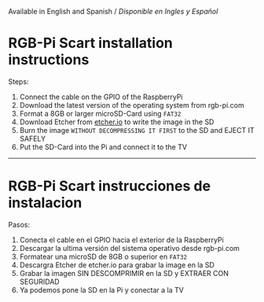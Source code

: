 Available in English and Spanish / *Disponible en Ingles y Español*
# RGB-Pi Scart installation instructions

Steps:
1. Connect the cable on the GPIO of the RaspberryPi
2. Download the latest version of the operating system from rgb-pi.com
3. Format a 8GB or larger microSD-Card using `FAT32`
4. Download Etcher from [etcher.io](https://www.balena.io/etcher/) to write the image in the SD
5. Burn the image `WITHOUT DECOMPRESSING IT FIRST` to the SD and EJECT IT SAFELY
6. Put the SD-Card into the Pi and connect it to the TV

---------------------------------------------------------------------------------------------------------

# RGB-Pi Scart instrucciones de instalacion

Pasos:
1. Conecta el cable en el GPIO hacia el exterior de la RaspberryPi
2. Descargar la ultima versión del sistema operativo desde rgb-pi.com
3. Formatear una microSD de 8GB o superior en `FAT32`
4. Descargra Etcher de etcher.io para grabar la image en la SD
5. Grabar la imagen SIN DESCOMPRIMIR en la SD y EXTRAER CON SEGURIDAD
6. Ya podemos pone la SD en la Pi y conectar a la TV
